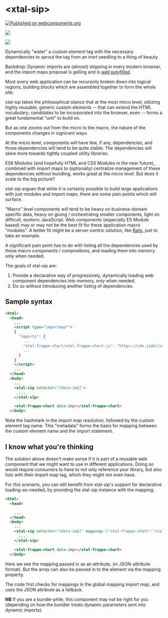 # \<xtal-sip\>

[![Published on webcomponents.org](https://img.shields.io/badge/webcomponents.org-published-blue.svg)](https://www.webcomponents.org/element/xtal-sip)

<a href="https://nodei.co/npm/xtal-sip/"><img src="https://nodei.co/npm/xtal-sip.png"></a>

<img src="https://badgen.net/bundlephobia/minzip/xtal-sip">


Dynamically &#34;water&#34; a custom element tag with the necessary dependencies to sprout the tag from an inert seedling to a thing of beauty.

Backdrop: Dynamic imports are (almost) shipping in every modern browser, and the import maps proposal is gelling and is [well polyfilled](https://github.com/guybedford/es-module-shims). 

Most every web application can be recursivly broken down into logical regions, building blocks which are assembled together to form the whole site.

xtal-sip takes the philosophical stance that at the most micro level, utilizing highly reusable, generic custom elements -- that can extend the HTML vocubulary; candidates to be incorporated into the browser, even -- forms a great fundamental "unit" to build on.

But as one zooms out from the micro to the macro, the nature of the components changes in signicant ways.  

At the micro level, components will have few, if any, dependencies, and those dependencies will tend to be quite stable.  The dependencies will skew more towards tightly coupled utility libraries. 

ES6 Modules (and hopefully HTML and CSS Modules in the near future), combined with import maps to (optionally) centralize management of these dependencies without bundling, works great at the micro level.  But does it scale to the big picture?

xtal-sip argues that while it is certainly possible to build large applications with just modules and import maps, there are some pain points which will surface.

"Macro" level components will tend to be heavy on business-domain specific data, heavy on gluing / orchestrating smaller components, light on difficult, esoteric JavaScript.  Web components (especially ES Module based) may or may not be the best fit for these application macro "modules".  A better fit might be a server-centric solution, like  [Rails](https://goiabada.blog/rails-components-faedd412ce19), just to take an example.  

A significant pain point has to do with listing all the dependencies used by these macro components / compositions, and loading them into memory only when needed.  

The goals of xtal-sip are:

1.  Provide a declarative way of progressively, dynamically loading web component dependencies into memory, only when needed.
2.  Do so without introducing another listing of dependencies.

## Sample syntax

```html
<html>
  <head>
    ...
    <script type="importmap*">
    {
      "imports": {
        ...
        "xtal-frappe-chart/xtal-frappe-chart.js": "https://cdn.jsdelivr.net/npm/xtal-frappe-chart@0.0.22/xtal-frappe-chart.js#xtal-frappe-chart",
        ...
      }
    }
    </script>
    ...
  </head>
  <body>
    ...
    <xtal-sip selector="[data-imp]">
      ...
    </xtal-sip>

    <xtal-frappe-chart data-imp></xtal-frappe-chart> 
  </body>


```

Note the hashmark in the import map resolution, followed by the custom element tag name.  This "metadata" forms the basis for mapping between the custom element name and the import statement. 

## I know what you're thinking

The solution above doesn't make sense if it is part of a reusable web component that we might want to use in different applications.  Doing so would require consumers to have to not only reference your library, but also futz with their import map tag, which they might not even have.

For this scenario, you can still benefit from xtal-sip's support for declarative loading-as-needed, by providing the xtal-sip instance with the mapping:

```html
<html>
  <head>

    ...
  </head>
  <body>
    ...
    <xtal-sip selector="[data-imp]" mapping='["xtal-frappe-chart":"xtal-frappe-chart/xtal-frappe-chart.js"]'>
      ...
    </xtal-sip>

    <xtal-frappe-chart data-imp></xtal-frappe-chart> 
  </body>


```

Here we see the mapping passed in as an attribute, (in JSON-attribute format).  But the array can also be passed in to the element via the mapping property.

The code first checks for mappings in the global mapping import map, and uses the JSON attribute as a fallback.

**NB** If you are a bundle-phile, this component may not be right for you (depending on how the bundler treats dynamic parameters sent into dynamic imports).
